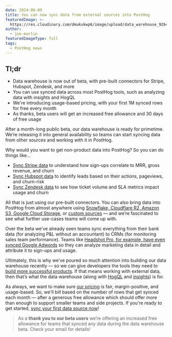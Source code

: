 ```yaml
---
date: 2024-06-09
title: You can now sync data from external sources into PostHog
featuredImage: >-
  https://res.cloudinary.com/dmukukwp6/image/upload/data_warehouse_92b43aa9de.jpg
author:
  - joe-martin
featuredImageType: full
tags:
  - PostHog news
---
```


## Tl;dr

- Data warehouse is now out of beta, with pre-built connectors for Stripe, Hubspot, Zendesk, and more
- You can use synced data across most PostHog tools, such as analyzing data with insights and HogQL 
- We're introducing usage-based pricing, with your first 1M synced rows for free every month
- As thanks, beta users will get an increased free allowance and 30 days of free usage

After a month-long public beta, our data warehouse is ready for primetime. We’re releasing it into general availability so teams can start syncing data from other sources and working with it in PostHog. 

Why would you want to get non-product data into PostHog? So you can do things like...

- [Sync Stripe data](/tutorials/stripe-reports) to understand how sign-ups correlate to MRR, gross revenue, and churn
- [Sync Hubspot data](/tutorials/hubspot-reports) to identify leads based on their actions, pageviews, and churn-risk
- [Sync Zendesk data](/tutorials/zendesk-reports) to see how ticket volume and SLA metrics impact usage and churn

All that is just using our pre-built connectors. You can also bring data into PostHog from almost anywhere using [Snowflake, Cloudflare R2, Amazon S3, Google Cloud Storage](/docs/data-warehouse/setup), or [custom sources](/docs/data-warehouse/setup#linking-a-custom-source) — and we’re fascinated to see what further use-cases teams will come up with. 

Over the beta we’ve already seen teams sync everything from their bank data (for analyzing P&L without an accountant) to CRMs (for monitoring sales team performance). Teams like [Headshot Pro, for example, have even synced Google Adwords](/customers/headshot-pro) so they can analyze marketing data in detail and attribute it to sign-ups and usage.

Ultimately, this is why we’ve poured so much attention into building our data warehouse recently — so we can give developers the tools they need to [build more successful products](/handbook/why-does-posthog-exist). If that means working with external data, then that’s what the data warehouse (along with [HogQL](/docs/hogql) and [insights](/product-analytics)) is for. 

As always, we want to make sure [our pricing](/pricing) is fair, margin-positive, and usage-based. So, we'll bill based on the number of rows that get synced each month — after a generous free allowance which should offer more than enough to support smaller teams and side projects. If you're ready to get started, [sync your first data source now](https://us.posthog.com/data-warehouse)!

> As a **thank you to our beta users** we’re offering an increased free allowance for teams that synced any data during the data warehouse beta. Check your email for details!
